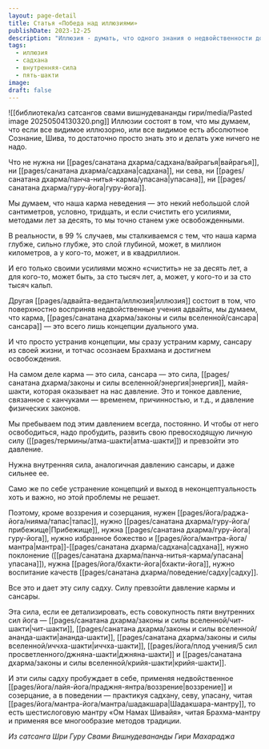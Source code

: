 ```yaml
---
layout: page-detail
title: Статья «Победа над иллюзиями»
publishDate: 2023-12-25
description: "Иллюзия - думать, что одного знания о недвойственности достаточно для освобождения: карма и сансара - это мощные силы, которые нельзя устранить только воззрением. Для преодоления их давления необходимы вайрагья, садхана, сева, упасана, гуру-йога и развитие пяти внутренних сил йога. Только так пробуждается сила, способная превзойти карму и сансару."
tags:
  - иллюзия
  - садхана
  - внутренняя-сила
  - пять-шакти
image: 
draft: false
---
```

![[библиотека/из сатсангов свами вишнудевананды гири/media/Pasted image 20250504130320.png]]
 Иллюзии состоят в том, что мы думаем, что если все видимое иллюзорно, или все видимое есть абсолютное Сознание, Шива, то достаточно просто знать это и делать уже ничего не надо.

 Что не нужна ни [[pages/санатана дхарма/садхана/вайрагья|вайрагья]], ни [[pages/санатана дхарма/садхана|садхана]], ни сева, ни [[pages/санатана дхарма/панча-нитья-карма/упасана|упасана]], ни [[pages/санатана дхарма/гуру-йога|гуру-йога]].

 Мы думаем, что наша карма неведения — это некий небольшой слой сантиметров, условно, тридцать, и если счистить его усилиями, методами лет за десять, то мы точно станем уже освобожденными.

 В реальности, в 99 % случаев, мы сталкиваемся с тем, что наша карма глубже, сильно глубже, это слой глубиной, может, в миллион километров, а у кого-то, может, и в квадриллион.

 И его только своими усилиями можно «счистить» не за десять лет, а для кого-то, может быть, за сто тысяч лет, а, может, у кого-то и за сто тысяч кальп.

 Другая [[pages/адвайта-веданта/иллюзия|иллюзия]] состоит в том, что поверхностно восприняв недвойственные учения адвайты, мы думаем, что карма, [[pages/санатана дхарма/законы и силы вселенной/сансара|сансара]] — это всего лишь концепции дуального ума.

 И что просто устранив концепции, мы сразу устраним карму, сансару из своей жизни, и тотчас осознаем Брахмана и достигнем освобождения.

 На самом деле карма — это сила, сансара — это сила, [[pages/санатана дхарма/законы и силы вселенной/энергия|энергия]], майя-шакти, которая оказывает на нас давление. Это и тонкое давление, связанное с канчуками — временем, причинностью, и т.д., и давление физических законов.

 Мы пребываем под этим давлением всегда, постоянно. И чтобы от него освободиться, надо пробудить, развить свою превосходящую личную силу ([[pages/термины/атма-шакти|атма-шакти]]) и превзойти это давление.

 Нужна внутренняя сила, аналогичная давлению сансары, и даже сильнее ее.

 Само же по себе устранение концепций и выход в неконцептуальность хоть и важно, но этой проблемы не решает.

 Поэтому, кроме воззрения и созерцания, нужен [[pages/йога/раджа-йога/нияма/тапас|тапас]], нужно [[pages/санатана дхарма/гуру-йога/прибежище|Прибежище]], нужна [[pages/санатана дхарма/гуру-йога|гуру-йога]], нужно избранное божество и [[pages/йога/мантра-йога/мантра|мантра]]-[[pages/санатана дхарма/садхана|садхана]], нужно поклонение ([[pages/санатана дхарма/панча-нитья-карма/упасана|упасана]]), нужна [[pages/йога/бхакти-йога|бхакти-йога]], нужно воспитание качеств [[pages/санатана дхарма/поведение/садху|садху]].

 Все это и дает эту силу садху. Силу превзойти давление кармы и сансары.

 Эта сила, если ее детализировать, есть совокупность пяти внутренних сил йога — [[pages/санатана дхарма/законы и силы вселенной/чит-шакти|чит-шакти]], [[pages/санатана дхарма/законы и силы вселенной/ананда-шакти|ананда-шакти]], [[pages/санатана дхарма/законы и силы вселенной/иччха-шакти|иччха-шакти]], [[pages/йога/плод учения/5 сил просветленного/джняна-шакти|джняна-шакти]] и [[pages/санатана дхарма/законы и силы вселенной/крийя-шакти|крийя-шакти]].

 И эти силы садху пробуждает в себе, применяя недвойственное [[pages/йога/лайя-йога/праджня-янтра/воззрение|воззрение]] и созерцание, а в поведении — практикуя садхану, севу, упасану, читая [[pages/йога/мантра-йога/мантра/шадакшара|Шадакшара-мантру]], то есть шестислоговую мантру «Ом Намах Шивайя», читая Брахма-мантру и применяя все многообразие методов традиции.

*Из сатсанга Шри Гуру Свами Вишнудевананды Гири Махараджа*